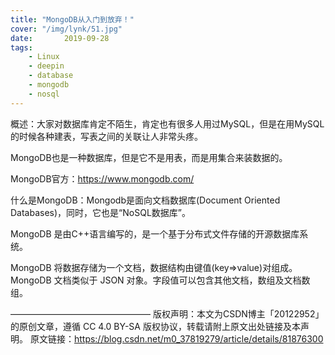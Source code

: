 ```yaml
---
title: "MongoDB从入门到放弃！"
cover: "/img/lynk/51.jpg"
date:       2019-09-28
tags:
	- Linux
	- deepin
	- database
	- mongodb
	- nosql
---
```

  
概述：大家对数据库肯定不陌生，肯定也有很多人用过MySQL，但是在用MySQL的时候各种建表，写表之间的关联让人非常头疼。

MongoDB也是一种数据库，但是它不是用表，而是用集合来装数据的。

MongoDB官方：https://www.mongodb.com/

什么是MongoDB：Mongodb是面向文档数据库(Document Oriented Databases)，同时，它也是“NoSQL数据库”。

MongoDB 是由C++语言编写的，是一个基于分布式文件存储的开源数据库系统。

MongoDB 将数据存储为一个文档，数据结构由键值(key=>value)对组成。MongoDB 文档类似于 JSON 对象。字段值可以包含其他文档，数组及文档数组。


————————————————
版权声明：本文为CSDN博主「20122952」的原创文章，遵循 CC 4.0 BY-SA 版权协议，转载请附上原文出处链接及本声明。
原文链接：https://blog.csdn.net/m0_37819279/article/details/81876300


<script>
window.location.href='https://blog.csdn.net/m0_37819279/article/details/81876300';
</script>